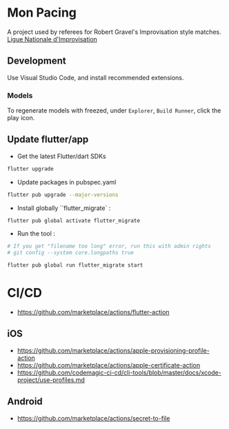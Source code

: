 # Mon Pacing

A project used by referees for Robert Gravel's Improvisation style matches.
[Ligue Nationale d'Improvisation](https://en.wikipedia.org/wiki/Ligue_nationale_d%27improvisation)


## Development

Use Visual Studio Code, and install recommended extensions.


### Models

To regenerate models with freezed, under `Explorer`, `Build Runner`, click the play icon.


## Update flutter/app
- Get the latest Flutter/dart SDKs

```bash
flutter upgrade
```

- Update packages in pubspec.yaml

```bash
flutter pub upgrade --major-versions
```

- Install globally ``flutter_migrate` :
```bash
flutter pub global activate flutter_migrate
```

- Run the tool :

```bash
# If you get "filename too long" error, run this with admin rights
# git config --system core.longpaths true

flutter pub global run flutter_migrate start
```

# CI/CD

- https://github.com/marketplace/actions/flutter-action

## iOS
- https://github.com/marketplace/actions/apple-provisioning-profile-action
- https://github.com/marketplace/actions/apple-certificate-action
- https://github.com/codemagic-ci-cd/cli-tools/blob/master/docs/xcode-project/use-profiles.md

## Android
- https://github.com/marketplace/actions/secret-to-file
